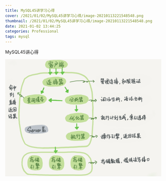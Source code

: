 ```yaml
---
title: MySQL45讲学习心得
cover: /2021/01/02/MySQL45讲学习心得/image-20210113221548548.png
thumbnail: /2021/01/02/MySQL45讲学习心得/image-20210113221548548.png
date: 2021-01-02 13:44:25
categories: Professional
tags: mysql
---
```


MySQL45讲心得

![图片test1](MySQL45讲学习心得/image-20210113221548548.png)